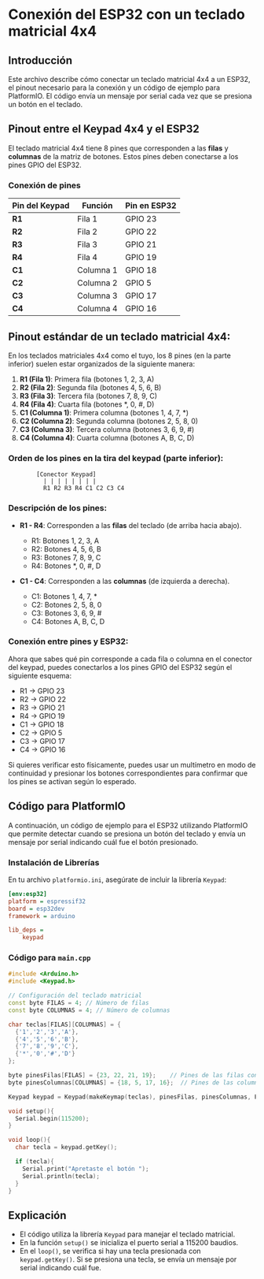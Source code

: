 
# Conexión del ESP32 con un teclado matricial 4x4

## Introducción

Este archivo describe cómo conectar un teclado matricial 4x4 a un ESP32, el pinout necesario para la conexión y un código de ejemplo para PlatformIO. El código envía un mensaje por serial cada vez que se presiona un botón en el teclado.

## Pinout entre el Keypad 4x4 y el ESP32

El teclado matricial 4x4 tiene 8 pines que corresponden a las **filas** y **columnas** de la matriz de botones. Estos pines deben conectarse a los pines GPIO del ESP32.

### Conexión de pines

| Pin del Keypad | Función  | Pin en ESP32 |
|----------------|----------|--------------|
| **R1**         | Fila 1   | GPIO 23      |
| **R2**         | Fila 2   | GPIO 22      |
| **R3**         | Fila 3   | GPIO 21      |
| **R4**         | Fila 4   | GPIO 19      |
| **C1**         | Columna 1| GPIO 18      |
| **C2**         | Columna 2| GPIO 5       |
| **C3**         | Columna 3| GPIO 17      |
| **C4**         | Columna 4| GPIO 16      |

## Pinout estándar de un teclado matricial 4x4:

En los teclados matriciales 4x4 como el tuyo, los 8 pines (en la parte inferior) suelen estar organizados de la siguiente manera:

1. **R1 (Fila 1)**: Primera fila (botones 1, 2, 3, A)
2. **R2 (Fila 2)**: Segunda fila (botones 4, 5, 6, B)
3. **R3 (Fila 3)**: Tercera fila (botones 7, 8, 9, C)
4. **R4 (Fila 4)**: Cuarta fila (botones *, 0, #, D)
5. **C1 (Columna 1)**: Primera columna (botones 1, 4, 7, *)
6. **C2 (Columna 2)**: Segunda columna (botones 2, 5, 8, 0)
7. **C3 (Columna 3)**: Tercera columna (botones 3, 6, 9, #)
8. **C4 (Columna 4)**: Cuarta columna (botones A, B, C, D)

### Orden de los pines en la tira del keypad (parte inferior):

```
        [Conector Keypad]
          | | | | | | | |
          R1 R2 R3 R4 C1 C2 C3 C4
```

### Descripción de los pines:

- **R1 - R4**: Corresponden a las **filas** del teclado (de arriba hacia abajo).
  - R1: Botones 1, 2, 3, A
  - R2: Botones 4, 5, 6, B
  - R3: Botones 7, 8, 9, C
  - R4: Botones *, 0, #, D

- **C1 - C4**: Corresponden a las **columnas** (de izquierda a derecha).
  - C1: Botones 1, 4, 7, *
  - C2: Botones 2, 5, 8, 0
  - C3: Botones 3, 6, 9, #
  - C4: Botones A, B, C, D

### Conexión entre pines y ESP32:

Ahora que sabes qué pin corresponde a cada fila o columna en el conector del keypad, puedes conectarlos a los pines GPIO del ESP32 según el siguiente esquema:

- R1 → GPIO 23
- R2 → GPIO 22
- R3 → GPIO 21
- R4 → GPIO 19
- C1 → GPIO 18
- C2 → GPIO 5
- C3 → GPIO 17
- C4 → GPIO 16

Si quieres verificar esto físicamente, puedes usar un multímetro en modo de continuidad y presionar los botones correspondientes para confirmar que los pines se activan según lo esperado.

## Código para PlatformIO

A continuación, un código de ejemplo para el ESP32 utilizando PlatformIO que permite detectar cuando se presiona un botón del teclado y envía un mensaje por serial indicando cuál fue el botón presionado.

### Instalación de Librerías

En tu archivo `platformio.ini`, asegúrate de incluir la librería `Keypad`:

```ini
[env:esp32]
platform = espressif32
board = esp32dev
framework = arduino

lib_deps = 
    keypad
```

### Código para `main.cpp`

```cpp
#include <Arduino.h>
#include <Keypad.h>

// Configuración del teclado matricial
const byte FILAS = 4; // Número de filas
const byte COLUMNAS = 4; // Número de columnas

char teclas[FILAS][COLUMNAS] = {
  {'1','2','3','A'},
  {'4','5','6','B'},
  {'7','8','9','C'},
  {'*','0','#','D'}
};

byte pinesFilas[FILAS] = {23, 22, 21, 19};    // Pines de las filas conectadas al ESP32
byte pinesColumnas[COLUMNAS] = {18, 5, 17, 16};  // Pines de las columnas conectadas al ESP32

Keypad keypad = Keypad(makeKeymap(teclas), pinesFilas, pinesColumnas, FILAS, COLUMNAS);

void setup(){
  Serial.begin(115200);
}

void loop(){
  char tecla = keypad.getKey();

  if (tecla){
    Serial.print("Apretaste el botón ");
    Serial.println(tecla);
  }
}
```

## Explicación

- El código utiliza la librería `Keypad` para manejar el teclado matricial.
- En la función `setup()` se inicializa el puerto serial a 115200 baudios.
- En el `loop()`, se verifica si hay una tecla presionada con `keypad.getKey()`. Si se presiona una tecla, se envía un mensaje por serial indicando cuál fue.
